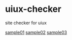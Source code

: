 # uiux-checker
site checker for uiux

[sample01](https://raw.githubusercontent.com/highQ77/uiux-checker/refs/heads/main/img/comments.png)
[sample02](https://raw.githubusercontent.com/highQ77/uiux-checker/refs/heads/main/img/colors.png)
[sample03](https://raw.githubusercontent.com/highQ77/uiux-checker/refs/heads/main/img/functions.png)